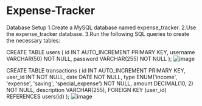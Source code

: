 # Expense-Tracker
Database Setup
1.Create a MySQL database named expense_tracker.
2.Use the expense_tracker database.
3.Run the following SQL queries to create the necessary tables:

CREATE TABLE users (
    id INT AUTO_INCREMENT PRIMARY KEY,
    username VARCHAR(50) NOT NULL,
    password VARCHAR(255) NOT NULL
);
![image](https://github.com/Thushana24/Expense-Tracker/assets/117504789/ec1920b2-e4e2-4371-a325-7003491696d5)


CREATE TABLE transactions (
    id INT AUTO_INCREMENT PRIMARY KEY,
    user_id INT NOT NULL,
    date DATE NOT NULL,
    type ENUM('income', 'expense', 'saving', 'special_expense') NOT NULL,
    amount DECIMAL(10, 2) NOT NULL,
    description VARCHAR(255),
    FOREIGN KEY (user_id) REFERENCES users(id)
);
![image](https://github.com/Thushana24/Expense-Tracker/assets/117504789/a75e6ddc-a7b9-4fa3-b586-a85342377656)


